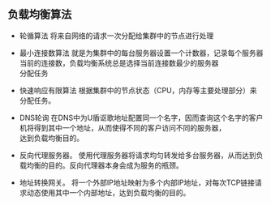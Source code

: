 ## 负载均衡算法

- 轮循算法 将来自网络的请求一次分配给集群中的节点进行处理

- 最小连接数算法 就是为集群中的每台服务器设置一个计数器，记录每个服务器当前的连接数，负载均衡系统总是选择当前连接数最少的服务器  
分配任务  

- 快速响应有限算法 根据集群中的节点状态（CPU，内存等主要处理部分）来分配任务。


- DNS轮询 在DNS中为U盾讴歌地址配置同一个名字，因而查询这个名字的客户机将得到其中一个地址，从而使得不同的客户访问不同的服务器，  
达到负载均衡目的。

- 反向代理服务器。 使用代理服务器将请求均匀转发给多台服务器，从而达到负载均衡的目的。反向代理器本身会成为服务的瓶颈。 

- 地址转换网关。 将一个外部IP地址映射为多个内部IP地址，对每次TCP链接请求动态使用其中一个内部地址，达到负载均衡的目的。